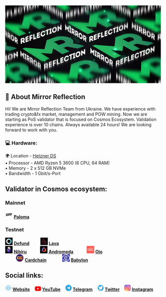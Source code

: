![banner](https://raw.githubusercontent.com/MirrorReflectionTeam/MirrorReflectionTeam/main/MR_banner.jpg)
## 🚀 About Mirror Reflection

Hi! We are Mirror Reflection Team from Ukraine. We have experience with trading crypto&fx market, management and POW mining. Now we are starting as PoS validator that is focused on Cosmos Ecosystem. Validation experience is over 10 chains. Always available 24 hours!
We are looking forward to work with you.

### :computer: Hardware:
:earth_africa: Location - [Hetzner DS](https://www.hetzner.com/dedicated-rootserver/ax41-nvme)  
:black_small_square: Processor - AMD Ryzen 5 3600 (6 CPU, 64 RAM)  
:black_small_square: Memory - 2 x 512 GB NVMe  
:black_small_square: Bandwidth - 1 Gbit/s-Port

## Validator in Cosmos ecosystem:

### Mainnet
<img src="https://raw.githubusercontent.com/MirrorReflectionTeam/cosmos_testnet_manuals/main/project_files/paloma.jpg" alt="Defund" width="24" height="24"> **[Paloma](https://paloma.explorers.guru/validator/palomavaloper13cfxrvldlpxdhn8mq9ydm3syyshddruzu9r86y)**

### Testnet 




<img src="https://raw.githubusercontent.com/MirrorReflectionTeam/cosmos_testnet_manuals/main/project_files/defund.jpg" alt="Defund" width="24" height="24"> **[Defund](https://defund.explorers.guru/validator/defundvaloper1v0emcp5u268etyz34x5wqdzzzuu33hsxycrgzr)** 
&nbsp;&nbsp;&nbsp;&nbsp;&nbsp;&nbsp;&nbsp;&nbsp;<img src="https://raw.githubusercontent.com/MirrorReflectionTeam/cosmos_testnet_manuals/main/project_files/lava.png" alt="Lava" width="24" height="24">  **[Lava](https://lava.explorers.guru/validator/lava@valoper1c9e9ntwz2g6sxe5g00z0vgxp9yfqkrfe8fgzua)** <br>
<img src="https://raw.githubusercontent.com/MirrorReflectionTeam/cosmos_testnet_manuals/main/project_files/nibiru.jpg" alt="Nibiru" width="24" height="24">  **[Nibiru](https://nibiru.explorers.guru/validator/nibivaloper1k8jxnyt7tzlg98z7aqv4ydu3e85557yug63z5s)**
&nbsp;&nbsp;&nbsp;&nbsp;&nbsp;&nbsp;&nbsp;&nbsp;&nbsp;&nbsp;<img src="https://raw.githubusercontent.com/MirrorReflectionTeam/cosmos_testnet_manuals/main/project_files/andromeda.jpg" alt="Andromeda" width="24" height="24">  **[Andromeda](https://andromeda.explorers.guru/validator/andrvaloper187qg8np6zngwpsdmguf3jxwdj5hdwmh7v7awce)**
&nbsp;&nbsp;&nbsp;&nbsp;&nbsp;&nbsp;&nbsp;&nbsp;&nbsp;&nbsp;<img src="https://raw.githubusercontent.com/MirrorReflectionTeam/cosmos_testnet_manuals/main/project_files/ojo.jpg" alt="Ojo" width="24" height="24">  **[Ojo](https://ojo.explorers.guru/validator/ojovaloper1vpax8d27h2evn5nsk089k0zc7ue72w80jmffkv)** <br>
&nbsp;&nbsp;&nbsp;&nbsp;&nbsp;&nbsp;&nbsp;&nbsp;&nbsp;<img src="https://raw.githubusercontent.com/MirrorReflectionTeam/cosmos_testnet_manuals/main/project_files/cardchain.png" alt="Cardchain" width="24" height="24">  **[Cardchain](https://crowdcontrol.exploreme.pro/validator/ccvaloper167dsxrc37q9puk85vpdcmfs7n7dg43q2g4xeeh)**
&nbsp;&nbsp;&nbsp;&nbsp;&nbsp;&nbsp;&nbsp;&nbsp;&nbsp;&nbsp;&nbsp;&nbsp;<img src="https://raw.githubusercontent.com/MirrorReflectionTeam/cosmos_testnet_manuals/main/project_files/babylon.png" alt="Babylon" width="24" height="24">  **[Babylon](https://babylon.explorers.guru/validator/bbnvaloper1t825vmpzj2s73kr4jhlh73g5cp7hq0j9r7upte)** 

## Social links:
<img src="https://github.com/MirrorReflectionTeam/MirrorReflectionTeam/blob/main/logos/web.png?raw=true" alt="Website" width="20" height="20"> **[Website](https://services.mirror-reflection.com/)**
&nbsp;&nbsp;&nbsp;<img src="https://github.com/MirrorReflectionTeam/MirrorReflectionTeam/blob/main/logos/youtube.png?raw=true" alt="Website" width="20" height="15"> **[YouTube](https://www.youtube.com/@mirrorreflection)**
&nbsp;&nbsp;&nbsp;<img src="https://github.com/MirrorReflectionTeam/MirrorReflectionTeam/blob/main/logos/tg.png?raw=true" alt="Website" width="20" height="20"> **[Telegram](https://t.me/MirrorReflectionFarming)**
&nbsp;&nbsp;&nbsp;<img src="https://github.com/MirrorReflectionTeam/MirrorReflectionTeam/blob/main/logos/twiter.png?raw=true" alt="Website" width="20" height="20"> **[Twitter](https://twitter.com/MirrorRefTeam)**
&nbsp;&nbsp;&nbsp;<img src="https://github.com/MirrorReflectionTeam/MirrorReflectionTeam/blob/main/logos/inst.png?raw=true" alt="Website" width="20" height="20"> **[Instagram](https://instagram.com/mirrorreflection.hub?igshid=YmMyMTA2M2Y=)** 

<img src="https://komarev.com/ghpvc/?username=your-github-MirrorReflectionTeam&style=flat-square&color=blue" alt=""/>
